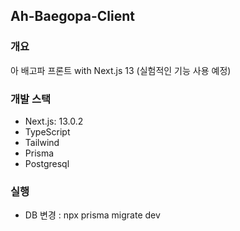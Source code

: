 ## Ah-Baegopa-Client

### 개요

아 배고파 프론트 with Next.js 13 (실험적인 기능 사용 예정)

### 개발 스택

- Next.js: 13.0.2
- TypeScript
- Tailwind
- Prisma
- Postgresql

### 실행

- DB 변경 : npx prisma migrate dev
